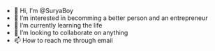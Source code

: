 - 👋 Hi, I’m @SuryaBoy
- 👀 I’m interested in becomming a better person and an entrepreneur
- 🌱 I’m currently learning the life
- 💞️ I’m looking to collaborate on anything
- 📫 How to reach me through email

<!---
SuryaBoy/SuryaBoy is a ✨ special ✨ repository because its `README.md` (this file) appears on your GitHub profile.
You can click the Preview link to take a look at your changes.
--->
